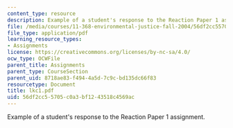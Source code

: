 ```yaml
---
content_type: resource
description: Example of a student's response to the Reaction Paper 1 assignment.
file: /media/courses/11-368-environmental-justice-fall-2004/56df2cc55705c0a3bf1243518c4569ac_lkc1.pdf
file_type: application/pdf
learning_resource_types:
- Assignments
license: https://creativecommons.org/licenses/by-nc-sa/4.0/
ocw_type: OCWFile
parent_title: Assignments
parent_type: CourseSection
parent_uid: 8718ae83-f494-4a5d-7c9c-bd135dc66f83
resourcetype: Document
title: lkc1.pdf
uid: 56df2cc5-5705-c0a3-bf12-43518c4569ac
---
```

Example of a student's response to the Reaction Paper 1 assignment.